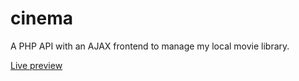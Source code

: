# cinema
A PHP API with an AJAX frontend to manage my local movie library.

[Live preview](http://77.104.161.244/~ricca525/cinema/)
